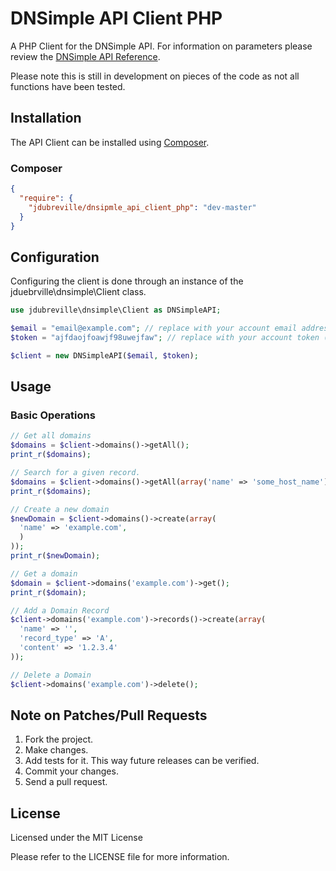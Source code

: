 DNSimple API Client PHP
=======================

A PHP Client for the DNSimple API. For information on parameters please review the 
[DNSimple API Reference](https://developer.dnsimple.com/v1/).

Please note this is still in development on pieces of the code as not all functions have been tested.

## Installation

The API Client can be installed using [Composer](https://packagist.org/packages/zendesk/zendesk_api_client_php).

### Composer

```json
{
  "require": {
    "jdubreville/dnsipmle_api_client_php": "dev-master"
  }
}
```

## Configuration

Configuring the client is done through an instance of the jduebrville\dnsimple\Client class.

```php
use jdubreville\dnsimple\Client as DNSimpleAPI;

$email = "email@example.com"; // replace with your account email address
$token = "ajfdaojfoawjf98uwejfaw"; // replace with your account token (found in account settings)

$client = new DNSimpleAPI($email, $token);
```

## Usage

### Basic Operations

```php
// Get all domains
$domains = $client->domains()->getAll();
print_r($domains);

// Search for a given record.
$domains = $client->domains()->getAll(array('name' => 'some_host_name'));
print_r($domains);

// Create a new domain
$newDomain = $client->domains()->create(array(
  'name' => 'example.com',
  )
));
print_r($newDomain);

// Get a domain
$domain = $client->domains('example.com')->get();
print_r($domain);

// Add a Domain Record
$client->domains('example.com')->records()->create(array(
  'name' => '',
  'record_type' => 'A',
  'content' => '1.2.3.4'
));

// Delete a Domain
$client->domains('example.com')->delete();
```

## Note on Patches/Pull Requests
1. Fork the project.
2. Make changes.
3. Add tests for it. This way future releases can be verified.
4. Commit your changes.
5. Send a pull request.

## License

Licensed under the MIT License

Please refer to the LICENSE file for more information.
